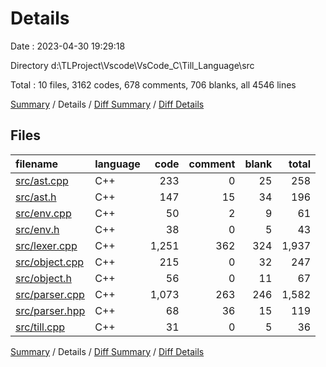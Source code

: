 # Details

Date : 2023-04-30 19:29:18

Directory d:\\TLProject\\Vscode\\VsCode_C\\Till_Language\\src

Total : 10 files,  3162 codes, 678 comments, 706 blanks, all 4546 lines

[Summary](results.md) / Details / [Diff Summary](diff.md) / [Diff Details](diff-details.md)

## Files
| filename | language | code | comment | blank | total |
| :--- | :--- | ---: | ---: | ---: | ---: |
| [src/ast.cpp](/src/ast.cpp) | C++ | 233 | 0 | 25 | 258 |
| [src/ast.h](/src/ast.h) | C++ | 147 | 15 | 34 | 196 |
| [src/env.cpp](/src/env.cpp) | C++ | 50 | 2 | 9 | 61 |
| [src/env.h](/src/env.h) | C++ | 38 | 0 | 5 | 43 |
| [src/lexer.cpp](/src/lexer.cpp) | C++ | 1,251 | 362 | 324 | 1,937 |
| [src/object.cpp](/src/object.cpp) | C++ | 215 | 0 | 32 | 247 |
| [src/object.h](/src/object.h) | C++ | 56 | 0 | 11 | 67 |
| [src/parser.cpp](/src/parser.cpp) | C++ | 1,073 | 263 | 246 | 1,582 |
| [src/parser.hpp](/src/parser.hpp) | C++ | 68 | 36 | 15 | 119 |
| [src/till.cpp](/src/till.cpp) | C++ | 31 | 0 | 5 | 36 |

[Summary](results.md) / Details / [Diff Summary](diff.md) / [Diff Details](diff-details.md)